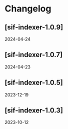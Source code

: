 # Changelog

## [sif-indexer-1.0.9]
2024-04-24




## [sif-indexer-1.0.7]
2024-04-23




## [sif-indexer-1.0.5]
2023-12-19




## [sif-indexer-1.0.3]
2023-10-12




